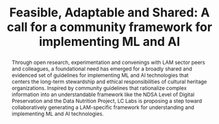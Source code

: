 ---
abstract: 'Through open research, experimentation and convenings with LAM sector peers
  and colleagues, a foundational need has emerged for a broadly shared and evidenced
  set of guidelines for implementing ML and AI technologies that centers the long-term
  stewardship and ethical responsibilities of cultural heritage organizations. Inspired
  by community guidelines that rationalize complex information into an understandable
  framework like the NDSA Level of Digital Preservation and the Data Nutrition Project,
  LC Labs is proposing a step toward collaboratively generating a LAM-specific framework
  for understanding and implementing ML and AI technologies.  '
creators:
- Abigail Potter
- Meghan Ferriter
- Eileen Manchester
- Jaime Mears
date: null
document_url: https://osf.io/download/847bs/
grand_parent: iPRES
institutions:
- Library of Congress
keywords:
- community guidelines
landing_page_url: https://osf.io/j9vcn/
language: eng
layout: publication
license: CC-BY 4.0 International
notes_url: https://osf.io/download/56cez/
parent: iPRES 2022
publication_type: long paper
size: null
slides_url: https://osf.io/download/cyqx4/
source_name: iPRES:osf:j9vcn
stream_url: https://youtu.be/ktwufYGDapw
title: 'Feasible, Adaptable and Shared: A call for a community framework for implementing
  ML and AI'
year: 2022
---